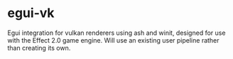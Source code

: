 # egui-vk

Egui integration for vulkan renderers using ash and winit, designed for use with the Effect 2.0 game engine.
Will use an existing user pipeline rather than creating its own.
